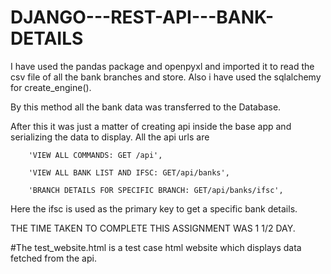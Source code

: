 # DJANGO---REST-API---BANK-DETAILS
I have used the pandas package and openpyxl and imported it to read the csv file of all the bank branches and store.
Also i have used the sqlalchemy for create_engine().

By this method all the bank data was transferred to the Database.

After this it was just a matter of creating api inside the base app and serializing the data to display.
All the api urls are 

        'VIEW ALL COMMANDS: GET /api',
        
        'VIEW ALL BANK LIST AND IFSC: GET/api/banks',
        
        'BRANCH DETAILS FOR SPECIFIC BRANCH: GET/api/banks/ifsc',

Here the ifsc is used as the primary key to get a specific bank details.

THE TIME TAKEN TO COMPLETE THIS ASSIGNMENT WAS 1 1/2 DAY.

#The test_website.html is a test case html website which displays data fetched from the api.
